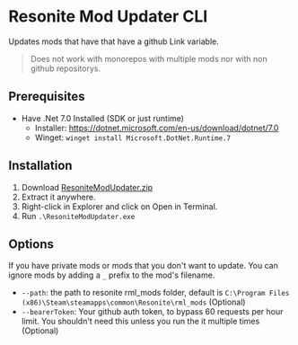 # Resonite Mod Updater CLI

Updates mods that have that have a github Link variable.

> Does not work with monorepos with multiple mods nor with non github repositorys.

## Prerequisites
- Have .Net 7.0 Installed (SDK or just runtime)
  - Installer: https://dotnet.microsoft.com/en-us/download/dotnet/7.0
  - Winget: `winget install Microsoft.DotNet.Runtime.7`



## Installation

1. Download [ResoniteModUpdater.zip](https://github.com/hazre/Template/releases/latest/download/ResoniteModUpdater.zip)
2. Extract it anywhere.
3. Right-click in Explorer and click on Open in Terminal.
4. Run `.\ResoniteModUpdater.exe`

## Options

If you have private mods or mods that you don't want to update. You can ignore mods by adding a `_` prefix to the mod's filename. 

- `--path`: the path to resonite rml_mods folder, default is `C:\Program Files (x86)\Steam\steamapps\common\Resonite\rml_mods` (Optional) 
- `--bearerToken`: Your github auth token, to bypass 60 requests per hour limit. You shouldn't need this unless you run the it multiple times (Optional) 
